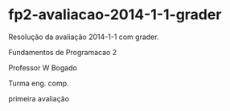 fp2-avaliacao-2014-1-1-grader
=============================

Resolução da avaliação 2014-1-1 com grader.

Fundamentos de Programacao 2

Professor W Bogado

Turma eng. comp.

primeira avaliação
